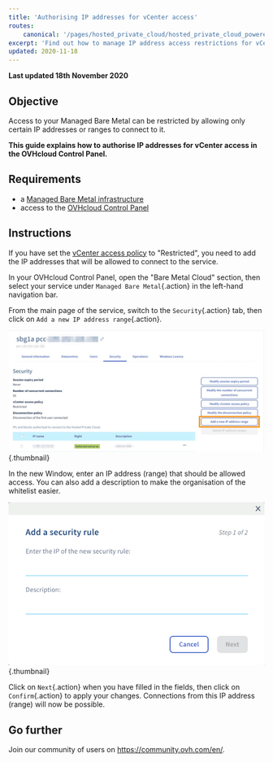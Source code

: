 ```yaml
---
title: 'Authorising IP addresses for vCenter access'
routes:
    canonical: '/pages/hosted_private_cloud/hosted_private_cloud_powered_by_vmware/autoriser_des_ip_a_se_connecter_au_vcenter'
excerpt: 'Find out how to manage IP address access restrictions for vCenter'
updated: 2020-11-18
---
```


**Last updated 18th November 2020**

## Objective

Access to your Managed Bare Metal can be restricted by allowing only certain IP addresses or ranges to connect to it.

**This guide explains how to authorise IP addresses for vCenter access in the OVHcloud Control Panel.**

## Requirements

- a [Managed Bare Metal infrastructure](https://www.ovhcloud.com/en-gb/managed-bare-metal/)
- access to the [OVHcloud Control Panel](https://www.ovh.com/auth/?action=gotomanager&from=https://www.ovh.co.uk/&ovhSubsidiary=GB)

## Instructions

If you have set the [vCenter access policy](/pages/bare_metal_cloud/managed_bare_metal/vcenter-modify-access-policy) to "Restricted", you need to add the IP addresses that will be allowed to connect to the service.

In your OVHcloud Control Panel, open the "Bare Metal Cloud" section, then select your service under `Managed Bare Metal`{.action} in the left-hand navigation bar.

From the main page of the service, switch to the `Security`{.action} tab, then click on `Add a new IP address range`{.action}.

![vCenter](images/restrictIP.png){.thumbnail}

In the new Window, enter an IP address (range) that should be allowed access. You can also add a description to make the organisation of the whitelist easier.

![vCenter](images/restrictIP2.JPG){.thumbnail}

Click on `Next`{.action} when you have filled in the fields, then click on `Confirm`{.action} to apply your changes. Connections from this IP address (range) will now be possible.

## Go further

Join our community of users on <https://community.ovh.com/en/>.